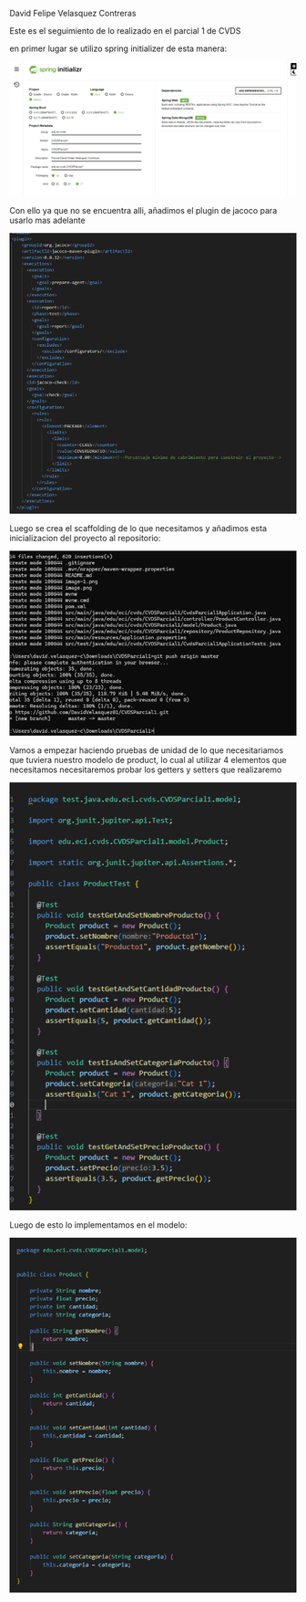 David Felipe Velasquez Contreras

Este es el seguimiento de lo realizado en el parcial 1 de CVDS

en primer lugar se utilizo spring initializer de esta manera:

![alt text](image.png)

Con ello ya que no se encuentra alli, añadimos el plugin de jacoco para usarlo mas adelante

![alt text](image-1.png)

Luego se crea el scaffolding de lo que necesitamos y añadimos esta inicializacion del proyecto al repositorio:

![alt text](image-2.png)

Vamos a empezar haciendo pruebas de unidad de lo que necesitariamos que tuviera nuestro modelo de product, lo cual al utilizar 4 elementos que necesitamos necesitaremos probar los getters y setters que realizaremo

![alt text](image-3.png)

Luego de esto lo implementamos en el modelo:

![alt text](image-4.png)






